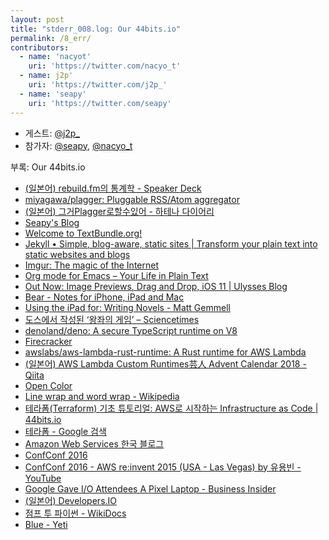 ```yaml
---
layout: post
title: "stderr_008.log: Our 44bits.io"
permalink: /8_err/
contributors:
  - name: 'nacyot'
    uri: 'https://twitter.com/nacyo_t'
  - name: j2p'
    uri: 'https://twitter.com/j2p_'
  - name: 'seapy'
    uri: 'https://twitter.com/seapy'
---
```


* 게스트: [@j2p_][j2p]
* 참가자: [@seapy][sea], [@nacyo_t][nac]

[sea]: https://twitter.com/seapy
[nac]: https://twitter.com/raccoonyy
[j2p]: https://twitter.com/j2p_

부록: Our 44bits.io

* [(일본어) rebuild.fm의 통계학 - Speaker Deck](https://speakerdeck.com/ikedaosushi/rebuild-dot-fmfalsetong-ji-xue)
* [miyagawa/plagger: Pluggable RSS/Atom aggregator](https://github.com/miyagawa/plagger)
* [(일본어) 그거Plagger로할수있어 - 하테나 다이어리](http://d.hatena.ne.jp/keyword/%A4%BD%A4%ECPlagger%A4%C7%A4%C7%A4%AD%A4%EB%A4%E8)
* [Seapy's Blog](http://seapy.com/)
* [Welcome to TextBundle.org!](http://textbundle.org/)
* [Jekyll • Simple, blog-aware, static sites | Transform your plain text into static websites and blogs](https://jekyllrb.com/)
* [Imgur: The magic of the Internet](https://imgur.com/)
* [Org mode for Emacs – Your Life in Plain Text](https://www.orgmode.org/index.html)
* [Out Now: Image Previews, Drag and Drop, iOS 11 | Ulysses Blog](https://ulysses.app/blog/2017/10/ulysses-12-release/)
* [Bear - Notes for iPhone, iPad and Mac](https://bear.app/)
* [Using the iPad for: Writing Novels - Matt Gemmell](https://mattgemmell.com/using-the-ipad-for-writing-novels/)
* [도스에서 작성된 ‘왕좌의 게임’ – Sciencetimes](https://www.sciencetimes.co.kr/?news=%EB%8F%84%EC%8A%A4%EC%97%90%EC%84%9C-%EC%9E%91%EC%84%B1%EB%90%9C-%EC%99%95%EC%A2%8C%EC%9D%98-%EA%B2%8C%EC%9E%84)
* [denoland/deno: A secure TypeScript runtime on V8](https://github.com/denoland/deno)
* [Firecracker](https://firecracker-microvm.github.io/)
* [awslabs/aws-lambda-rust-runtime: A Rust runtime for AWS Lambda](https://github.com/awslabs/aws-lambda-rust-runtime)
* [(일본어) AWS Lambda Custom Runtimes芸人 Advent Calendar 2018 - Qiita](https://qiita.com/advent-calendar/2018/lambda-custom-runtimes)
* [Open Color](https://yeun.github.io/open-color/)
* [Line wrap and word wrap - Wikipedia](https://en.wikipedia.org/wiki/Line_wrap_and_word_wrap)
* [테라폼(Terraform) 기초 튜토리얼: AWS로 시작하는 Infrastructure as Code | 44bits.io](https://www.44bits.io/ko/post/terraform_introduction_infrastrucute_as_code)
* [테라폼 - Google 검색](https://www.google.co.kr/search?hl=ko&q=%ED%85%8C%EB%9D%BC%ED%8F%BC&lr=lang_ko)
* [Amazon Web Services 한국 블로그](https://aws.amazon.com/ko/blogs/korea/)
* [ConfConf 2016](https://confconf.github.io/)
* [ConfConf 2016 - AWS re:invent 2015 (USA - Las Vegas) by 유용빈 - YouTube](https://www.youtube.com/watch?v=I8JAl9B0Nrs&index=10&list=PLLpp1MOTRVCAhT6yzo2mm0DKYFO0c_ri6)
* [Google Gave I/O Attendees A Pixel Laptop - Business Insider](https://www.businessinsider.com/google-gave-io-attendees-a-pixel-laptop-2013-5)
* [(일본어) Developers.IO](https://dev.classmethod.jp/)
* [점프 투 파이썬 - WikiDocs](https://wikidocs.net/book/1)
* [Blue - Yeti](https://www.bluedesigns.com/products/yeti/)

